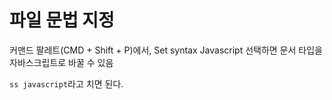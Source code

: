 # 파일 문법 지정

커맨드 팔레트(CMD + Shift + P)에서, Set syntax Javascript 선택하면 문서 타입을 자바스크립트로 바꿀 수 있음

`ss javascript`라고 치면 된다.
